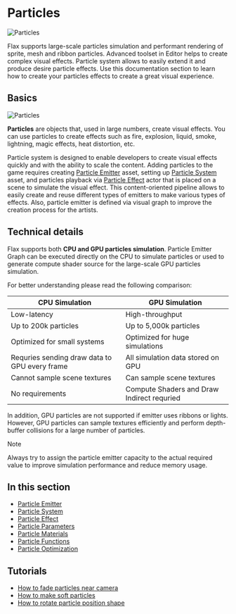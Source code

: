 # Particles

![Particles](media/title.jpg)

Flax supports large-scale particles simulation and performant rendering of sprite, mesh and ribbon particles. Advanced toolset in Editor helps to create complex visual effects. Particle system allows to easily extend it and produce desire particle effects. Use this documentation section to learn how to create your particles effects to create a great visual experience.

## Basics

![Particles](media/particles.gif)

**Particles** are objects that, used in large numbers, create visual effects. You can use particles to create effects such as fire, explosion, liquid, smoke, lightning, magic effects, heat distortion, etc.

Particle system is designed to enable developers to create visual effects quickly and with the ability to scale the content. Adding particles to the game requires creating [Particle Emitter](particle-emitter.md) asset, setting up [Particle System](particle-system.md) asset, and particles playback via [Particle Effect](particle-effect.md) actor that is placed on a scene to simulate the visual effect. This content-oriented pipeline allows to easily create and reuse different types of emitters to make various types of effects. Also, particle emitter is defined via visual graph to improve the creation process for the artists.

## Technical details

Flax supports both **CPU and GPU particles simulation**. Particle Emitter Graph can be executed directly on the CPU to simulate particles or used to generate compute shader source for the large-scale GPU particles simulation.

For better understanding please read the following comparison:

| CPU Simulation | GPU Simulation |
|--------|--------|
| Low-latency | High-throughput |
| Up to 200k particles | Up to 5,000k particles |
| Optimized for small systems | Optimized for huge simulations |
| Requries sending draw data to GPU every frame | All simulation data stored on GPU |
| Cannot sample scene textures | Can sample scene textures |
| No requirements | Compute Shaders and Draw Indirect requried |

In addition, GPU particles are not supported if emitter uses ribbons or lights. However, GPU particles can sample textures efficiently and perform depth-buffer collisions for a large number of particles.

>[!Note]
>Always try to assign the particle emitter capacity to the actual required value to improve simulation performance and reduce memory usage.

## In this section

* [Particle Emitter](particle-emitter.md)
* [Particle System](particle-system.md)
* [Particle Effect](particle-effect.md)
* [Particle Parameters](particle-parameters.md)
* [Particle Materials](particle-materials.md)
* [Particle Functions](particle-functions.md)
* [Particle Optimization](particle-optimization.md)

## Tutorials

* [How to fade particles near camera](tutorials/fade-near-camera.md)
* [How to make soft particles](tutorials/soft-particles.md)
* [How to rotate particle position shape](tutorials/rotate-particles.md)
